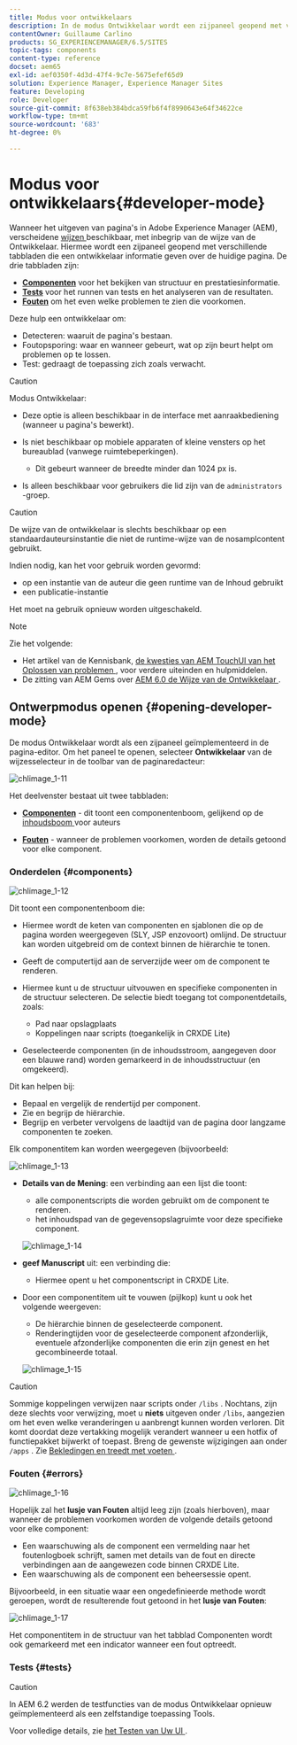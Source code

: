 ```yaml
---
title: Modus voor ontwikkelaars
description: In de modus Ontwikkelaar wordt een zijpaneel geopend met verschillende tabbladen die een ontwikkelaar informatie geven over de huidige pagina.
contentOwner: Guillaume Carlino
products: SG_EXPERIENCEMANAGER/6.5/SITES
topic-tags: components
content-type: reference
docset: aem65
exl-id: aef0350f-4d3d-47f4-9c7e-5675efef65d9
solution: Experience Manager, Experience Manager Sites
feature: Developing
role: Developer
source-git-commit: 8f638eb384bdca59fb6f4f8990643e64f34622ce
workflow-type: tm+mt
source-wordcount: '683'
ht-degree: 0%

---
```


# Modus voor ontwikkelaars{#developer-mode}

Wanneer het uitgeven van pagina&#39;s in Adobe Experience Manager (AEM), verscheidene [ wijzen ](/help/sites-authoring/author-environment-tools.md#modestouchoptimizedui) beschikbaar, met inbegrip van de wijze van de Ontwikkelaar. Hiermee wordt een zijpaneel geopend met verschillende tabbladen die een ontwikkelaar informatie geven over de huidige pagina. De drie tabbladen zijn:

* **[Componenten](#components)** voor het bekijken van structuur en prestatiesinformatie.
* **[Tests](#tests)** voor het runnen van tests en het analyseren van de resultaten.
* **[Fouten](#errors)** om het even welke problemen te zien die voorkomen.

Deze hulp een ontwikkelaar om:

* Detecteren: waaruit de pagina&#39;s bestaan.
* Foutopsporing: waar en wanneer gebeurt, wat op zijn beurt helpt om problemen op te lossen.
* Test: gedraagt de toepassing zich zoals verwacht.

>[!CAUTION]
>
>Modus Ontwikkelaar:
>
>* Deze optie is alleen beschikbaar in de interface met aanraakbediening (wanneer u pagina&#39;s bewerkt).
>* Is niet beschikbaar op mobiele apparaten of kleine vensters op het bureaublad (vanwege ruimtebeperkingen).
>
>   * Dit gebeurt wanneer de breedte minder dan 1024 px is.
>* Is alleen beschikbaar voor gebruikers die lid zijn van de `administrators` -groep.

>[!CAUTION]
>
>De wijze van de ontwikkelaar is slechts beschikbaar op een standaardauteursinstantie die niet de runtime-wijze van de nosamplcontent gebruikt.
>
>Indien nodig, kan het voor gebruik worden gevormd:
>
>* op een instantie van de auteur die geen runtime van de Inhoud gebruikt
>* een publicatie-instantie
>
>Het moet na gebruik opnieuw worden uitgeschakeld.

>[!NOTE]
>
>Zie het volgende:
>
>* Het artikel van de Kennisbank, [ de kwesties van AEM TouchUI van het Oplossen van problemen ](https://experienceleague.adobe.com/en/docs/experience-cloud-kcs/kbarticles/ka-16935), voor verdere uiteinden en hulpmiddelen.
>* De zitting van AEM Gems over [ AEM 6.0 de Wijze van de Ontwikkelaar ](https://experienceleague.adobe.com/docs/events/experience-manager-gems-recordings/gems2014/aem-developer-mode.html).
>

## Ontwerpmodus openen {#opening-developer-mode}

De modus Ontwikkelaar wordt als een zijpaneel geïmplementeerd in de pagina-editor. Om het paneel te openen, selecteer **Ontwikkelaar** van de wijzesselecteur in de toolbar van de paginaredacteur:

![ chlimage_1-11 ](assets/chlimage_1-11.png)

Het deelvenster bestaat uit twee tabbladen:

* **[Componenten](/help/sites-developing/developer-mode.md#components)** - dit toont een componentenboom, gelijkend op de [ inhoudsboom ](/help/sites-authoring/author-environment-tools.md#content-tree) voor auteurs

* **[Fouten](/help/sites-developing/developer-mode.md#errors)** - wanneer de problemen voorkomen, worden de details getoond voor elke component.

### Onderdelen {#components}

![ chlimage_1-12 ](assets/chlimage_1-12.png)

Dit toont een componentenboom die:

* Hiermee wordt de keten van componenten en sjablonen die op de pagina worden weergegeven (SLY, JSP enzovoort) omlijnd. De structuur kan worden uitgebreid om de context binnen de hiërarchie te tonen.
* Geeft de computertijd aan de serverzijde weer om de component te renderen.
* Hiermee kunt u de structuur uitvouwen en specifieke componenten in de structuur selecteren. De selectie biedt toegang tot componentdetails, zoals:

   * Pad naar opslagplaats
   * Koppelingen naar scripts (toegankelijk in CRXDE Lite)

* Geselecteerde componenten (in de inhoudsstroom, aangegeven door een blauwe rand) worden gemarkeerd in de inhoudsstructuur (en omgekeerd).

Dit kan helpen bij:

* Bepaal en vergelijk de rendertijd per component.
* Zie en begrijp de hiërarchie.
* Begrijp en verbeter vervolgens de laadtijd van de pagina door langzame componenten te zoeken.

Elk componentitem kan worden weergegeven (bijvoorbeeld:

![ chlimage_1-13 ](assets/chlimage_1-13.png)

* **Details van de Mening**: een verbinding aan een lijst die toont:

   * alle componentscripts die worden gebruikt om de component te renderen.
   * het inhoudspad van de gegevensopslagruimte voor deze specifieke component.

  ![ chlimage_1-14 ](assets/chlimage_1-14.png)

* **geef Manuscript** uit: een verbinding die:

   * Hiermee opent u het componentscript in CRXDE Lite.

* Door een componentitem uit te vouwen (pijlkop) kunt u ook het volgende weergeven:

   * De hiërarchie binnen de geselecteerde component.
   * Renderingtijden voor de geselecteerde component afzonderlijk, eventuele afzonderlijke componenten die erin zijn genest en het gecombineerde totaal.

  ![ chlimage_1-15 ](assets/chlimage_1-15.png)

>[!CAUTION]
>
>Sommige koppelingen verwijzen naar scripts onder `/libs` . Nochtans, zijn deze slechts voor verwijzing, moet u **niets** uitgeven onder `/libs`, aangezien om het even welke veranderingen u aanbrengt kunnen worden verloren. Dit komt doordat deze vertakking mogelijk verandert wanneer u een hotfix of functiepakket bijwerkt of toepast. Breng de gewenste wijzigingen aan onder `/apps` . Zie [ Bekledingen en treedt met voeten ](/help/sites-developing/overlays.md).

### Fouten {#errors}

![ chlimage_1-16 ](assets/chlimage_1-16.png)

Hopelijk zal het **lusje van Fouten** altijd leeg zijn (zoals hierboven), maar wanneer de problemen voorkomen worden de volgende details getoond voor elke component:

* Een waarschuwing als de component een vermelding naar het foutenlogboek schrijft, samen met details van de fout en directe verbindingen aan de aangewezen code binnen CRXDE Lite.
* Een waarschuwing als de component een beheersessie opent.

Bijvoorbeeld, in een situatie waar een ongedefinieerde methode wordt geroepen, wordt de resulterende fout getoond in het **lusje van Fouten**:

![ chlimage_1-17 ](assets/chlimage_1-17.png)

Het componentitem in de structuur van het tabblad Componenten wordt ook gemarkeerd met een indicator wanneer een fout optreedt.

### Tests {#tests}

>[!CAUTION]
>
>In AEM 6.2 werden de testfuncties van de modus Ontwikkelaar opnieuw geïmplementeerd als een zelfstandige toepassing Tools.
>
>Voor volledige details, zie [ het Testen van Uw UI ](/help/sites-developing/hobbes.md).
